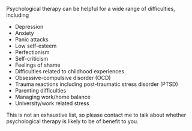Psychological therapy can be helpful for a wide range of difficulties, including

* Depression
* Anxiety
* Panic attacks
* Low self-esteem 
* Perfectionism
* Self-criticism
* Feelings of shame
* Difficulties related to childhood experiences
* Obsessive-compulsive disorder (OCD)
* Trauma reactions including post-traumatic stress disorder (PTSD)
* Parenting difficulties  
* Managing work/home balance
* University/work related stress  

This is not an exhaustive list, so please contact me to talk about whether psychological therapy is likely to be of 
benefit to you. 

